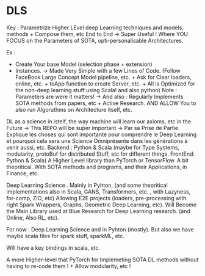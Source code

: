 # DLS 
Key : Parametrize Higher LEvel deep Learning techniques and models, methods + Compose them, etc End to End -> Super Useful !
Where YOU FOCUS on the Parameters of SOTA, opti-personalisable Architectures. 

Ex : 
- Create Your base Model (selection phase + extension)
- Instances.
-> Made Very Simple with a few Lines of Code.
  (Follow FaceBook Large Concept Model pipeline, etc. + Ask for Clear loaders, online, etc. + toApp function to create Server, etc. + All is Optimized for the non-deep learning stuff using Scala! and also python)
Note : Parameters are were it matters!
-> And also : Regularly Implements SOTA methods from papers, etc + Active Research. AND ALLOW You to also run Algoruthms on Architecture itself, etc. 


DL as a science in istelf, the way machine will learn our axioms, etc in the Future -> This REPO will be super important -> Par sa Prise de Partie. 
Explique les choses qui sont importante pour comprendre le Deep Learning et pourquoi cela sera une Science Omniprésente dans les générations à venir aussi, etc. 
Backend : Python & Scala (maybe for Type Systems, modularity, protoBuf for distributed Stuff, etc for different things. FrontEnd: Python & Scala)
A Higher Level library than PyTorch or TensorFlow. A bit theoritical. With SOTA methods and programs, and their Applications, in Finance, etc. 


Deep Learning Science . Mainly in Pyhton, (and some theoritical implementations also in Scala, GANS, Transformers, etc. , with Lazyness, for-comp, ZIO, etc)
Allowing E2E projects (loaders, pre-processing with right Spark Wrappers, Graphs, Geometric Deep Learning, etc). 
Will Become the Main Library used at Blue Research for Deep Learning research. (and Online, Also RL, etc). 

For now : Deep Learning Science and in Pyhton (mostly). But also we have maybe scala files for spark stuff, sparkML, etc.

Will have a key bindings in scala, etc. 

A more Higher-level that PyTorch for Implemeting SOTA DL methods without having to re-code them ! + Allow modularity, etc !
